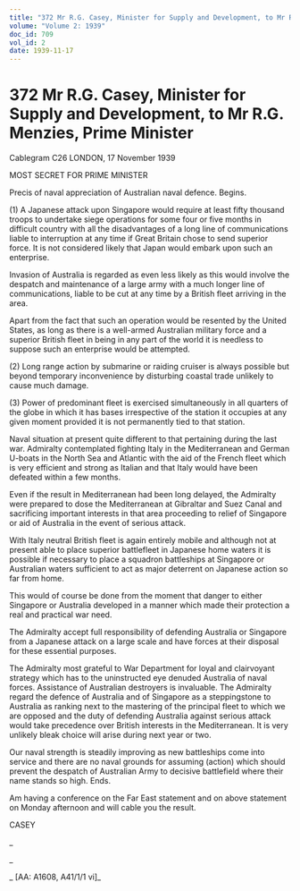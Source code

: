 ```yaml
---
title: "372 Mr R.G. Casey, Minister for Supply and Development, to Mr R.G. Menzies, Prime Minister"
volume: "Volume 2: 1939"
doc_id: 709
vol_id: 2
date: 1939-11-17
---
```


# 372 Mr R.G. Casey, Minister for Supply and Development, to Mr R.G. Menzies, Prime Minister

Cablegram C26 LONDON, 17 November 1939

MOST SECRET FOR PRIME MINISTER

Precis of naval appreciation of Australian naval defence. Begins.

(1) A Japanese attack upon Singapore would require at least fifty thousand troops to undertake siege operations for some four or five months in difficult country with all the disadvantages of a long line of communications liable to interruption at any time if Great Britain chose to send superior force. It is not considered likely that Japan would embark upon such an enterprise.

Invasion of Australia is regarded as even less likely as this would involve the despatch and maintenance of a large army with a much longer line of communications, liable to be cut at any time by a British fleet arriving in the area.

Apart from the fact that such an operation would be resented by the United States, as long as there is a well-armed Australian military force and a superior British fleet in being in any part of the world it is needless to suppose such an enterprise would be attempted.

(2) Long range action by submarine or raiding cruiser is always possible but beyond temporary inconvenience by disturbing coastal trade unlikely to cause much damage.

(3) Power of predominant fleet is exercised simultaneously in all quarters of the globe in which it has bases irrespective of the station it occupies at any given moment provided it is not permanently tied to that station.

Naval situation at present quite different to that pertaining during the last war. Admiralty contemplated fighting Italy in the Mediterranean and German U-boats in the North Sea and Atlantic with the aid of the French fleet which is very efficient and strong as Italian and that Italy would have been defeated within a few months.

Even if the result in Mediterranean had been long delayed, the Admiralty were prepared to dose the Mediterranean at Gibraltar and Suez Canal and sacrificing important interests in that area proceeding to relief of Singapore or aid of Australia in the event of serious attack.

With Italy neutral British fleet is again entirely mobile and although not at present able to place superior battlefleet in Japanese home waters it is possible if necessary to place a squadron battleships at Singapore or Australian waters sufficient to act as major deterrent on Japanese action so far from home.

This would of course be done from the moment that danger to either Singapore or Australia developed in a manner which made their protection a real and practical war need.

The Admiralty accept full responsibility of defending Australia or Singapore from a Japanese attack on a large scale and have forces at their disposal for these essential purposes.

The Admiralty most grateful to War Department for loyal and clairvoyant strategy which has to the uninstructed eye denuded Australia of naval forces. Assistance of Australian destroyers is invaluable. The Admiralty regard the defence of Australia and of Singapore as a steppingstone to Australia as ranking next to the mastering of the principal fleet to which we are opposed and the duty of defending Australia against serious attack would take precedence over British interests in the Mediterranean. It is very unlikely bleak choice will arise during next year or two.

Our naval strength is steadily improving as new battleships come into service and there are no naval grounds for assuming (action) which should prevent the despatch of Australian Army to decisive battlefield where their name stands so high. Ends.

Am having a conference on the Far East statement and on above statement on Monday afternoon and will cable you the result.

CASEY

_

_

_ [AA: A1608, A41/1/1 vi]_
